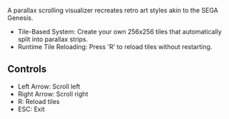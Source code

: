 A parallax scrolling visualizer recreates retro art styles akin to the SEGA Genesis.

- Tile-Based System: Create your own 256x256 tiles that automatically split into parallax strips.
- Runtime Tile Reloading: Press 'R' to reload tiles without restarting.

## Controls

- Left Arrow: Scroll left
- Right Arrow: Scroll right
- R: Reload tiles
- ESC: Exit